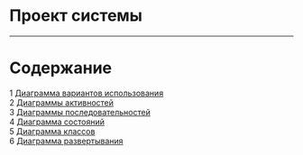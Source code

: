 # Проект системы
---

# Содержание
1 [Диаграмма вариантов использования](UseCase/UseCase.md)  
2 [Диаграммы активностей](Activity/Activity.md)  
3 [Диаграммы последовательностей](Sequence/Sequence.md)  
4 [Диаграмма состояний](State/State.md)  
5 [Диаграмма классов](Class/Class.md)  
6 [Диаграмма развертывания](Deployment/Deployment.md)   
